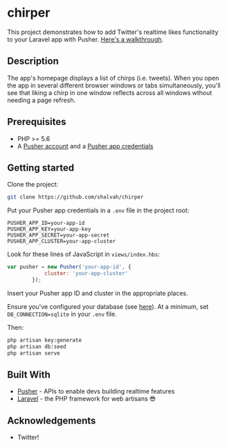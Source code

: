 # chirper
This project demonstrates how to add Twitter's realtime likes functionality to your Laravel app with Pusher. [Here's a walkthrough](https://blog.pusher.com/build-twitter-realtime-likes-feature-with-laravel/).

## Description
The app's homepage displays a list of chirps (i.e. tweets). When you open the app in several different browser windows or tabs simultaneously, you'll see that liking a chirp in one window reflects across all windows wthout needing a page refresh.

## Prerequisites
- PHP >= 5.6
- A [Pusher account](https://pusher.com/signup) and a [Pusher app credentials](http://dashboard.pusher.com/)

## Getting started
Clone the project:

```bash
git clone https://github.com/shalvah/chirper
```

Put your Pusher app credentials in a `.env` file in the project root:
```
PUSHER_APP_ID=your-app-id
PUSHER_APP_KEY=your-app-key
PUSHER_APP_SECRET=your-app-secret
PUSHER_APP_CLUSTER=your-app-cluster
```

Look for these lines of JavaScript in `views/index.hbs`:
```javascript
var pusher = new Pusher('your-app-id', {
            cluster: 'your-app-cluster'
        });
```
Insert your Pusher app ID and cluster in the appropriate places.

Ensure you've configured your database (see [here](https://laravel.com/docs/5.4/database)). At a minimum, set `DB_CONNECTION=sqlite` in your `.env` file.

Then:

```bash
php artisan key:generate
php artisan db:seed
php artisan serve
```
## Built With

* [Pusher](https://pusher.com/) - APIs to enable devs building realtime features
* [Laravel](http://laravel.com) - the PHP framework for web artisans :sunglasses:

## Acknowledgements

- Twitter!
